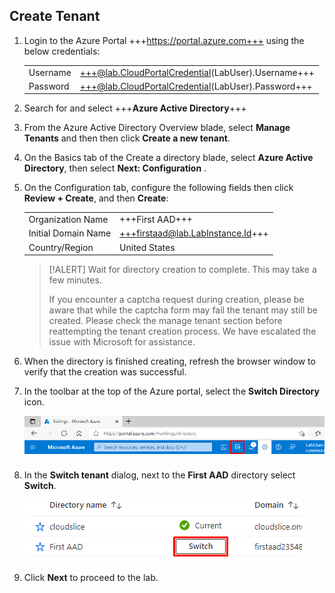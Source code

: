 ## Create Tenant

1. Login to the Azure Portal +++https://portal.azure.com+++ using the below credentials:

    |||
    |--|--|
    |Username|+++@lab.CloudPortalCredential(LabUser).Username+++|
    |Password|+++@lab.CloudPortalCredential(LabUser).Password+++|

1. Search for and select +++**Azure Active Directory**+++

1. From the Azure Active Directory Overview blade, select **Manage Tenants** and then then click **Create a new tenant**.

1. On the Basics tab of the Create a directory blade, select **Azure Active Directory**, then select **Next: Configuration** .

1. On the Configuration tab, configure the following fields then click **Review + Create**, and then **Create**:

    |||
    |--|--|
    |Organization Name|+++First AAD+++|
    |Initial Domain Name|+++firstaad@lab.LabInstance.Id+++|
    |Country/Region|United States|

    > [!ALERT] Wait for directory creation to complete. This may take a few minutes.
    > 
    > If you encounter a captcha request during creation, please be aware that while the captcha form may fail the tenant may still be created. Please check the manage tenant section before reattempting the tenant creation process. We have escalated the issue with Microsoft for assistance.

1. When the directory is finished creating, refresh the browser window to verify that the creation was successful.

1. In the toolbar at the top of the Azure portal, select the **Switch Directory** icon.

    ![SwitchDir](images/SwitchDir.png)

1. In the **Switch tenant** dialog, next to the **First AAD** directory select **Switch**.

    ![SwitchTen](images/SwitchTen.png)

1. Click **Next** to proceed to the lab.